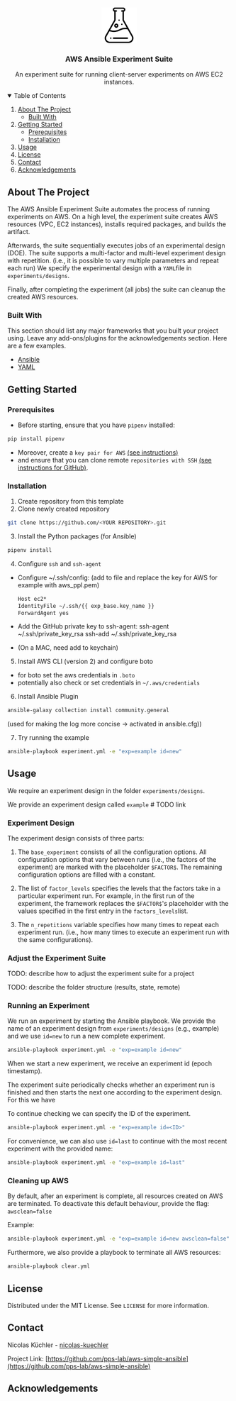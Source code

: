 <!-- PROJECT LOGO -->
<br />
<p align="center">
  <a href="https://github.com/othneildrew/Best-README-Template">
    <img src="resources/flask.png" alt="Logo" width="80" height="80">
  </a>

  <h3 align="center">AWS Ansible Experiment Suite</h3>

  <p align="center">
    An experiment suite for running client-server experiments on AWS EC2 instances.
  </p>
</p>



<!-- TABLE OF CONTENTS -->
<details open="open">
  <summary>Table of Contents</summary>
  <ol>
    <li>
      <a href="#about-the-project">About The Project</a>
      <ul>
        <li><a href="#built-with">Built With</a></li>
      </ul>
    </li>
    <li>
      <a href="#getting-started">Getting Started</a>
      <ul>
        <li><a href="#prerequisites">Prerequisites</a></li>
        <li><a href="#installation">Installation</a></li>
      </ul>
    </li>
    <li><a href="#usage">Usage</a></li>
    <li><a href="#license">License</a></li>
    <li><a href="#contact">Contact</a></li>
    <li><a href="#acknowledgements">Acknowledgements</a></li>
  </ol>
</details>



<!-- ABOUT THE PROJECT -->
## About The Project

The AWS Ansible Experiment Suite automates the process of running experiments on AWS. 
On a high level, the experiment suite creates AWS resources (VPC, EC2 instances), installs required packages, and builds the artifact.

Afterwards, the suite sequentially executes jobs of an experimental design (DOE).
The suite supports a multi-factor and multi-level experiment design with repetition.
(i.e., it is possible to vary multiple parameters and repeat each run)
We specify the experimental design with a `YAML`file in `experiments/designs`.

Finally, after completing the experiment (all jobs) the suite can cleanup the created AWS resources.

<!--


### Setup Environment
* create VPC
* create a set of client EC2 instances and create a set of server EC2 instances
* install packages on EC2 instances

### Experiment Design


### Experiment Run


### Experiment Job

A job is single run of the benchmark with one specific configuration. 
The relation between an experiment run and a job is that a run is repeated multiple times (see `n_repetitions` in experiment design).


The jobs are derived from the experiment design in `experiment/designs`.
The design contains a base configuration (`base_experiment`) that marks which options are factors of the experiment (i.e., what is varied in the experiment).
Moreover, the design contains a list of runs (`factor_levels`) that specifies the level of the factor in the run (i.e., what concrete value to use for a factor in a particular run).

In combination with number of repetitions (see `n_repetitions` in experiment design), the suite derives a list of jobs for the experiment.

`<RUN>_<REP>`

-->


### Built With

This section should list any major frameworks that you built your project using. Leave any add-ons/plugins for the acknowledgements section. Here are a few examples.
* [Ansible](https://www.ansible.com/)
* [YAML](https://yaml.org/)


<!-- GETTING STARTED -->
## Getting Started

### Prerequisites

* Before starting, ensure that you have `pipenv` installed:

```sh
pip install pipenv
```

* Moreover, create a `key pair for AWS` [(see instructions)](https://docs.aws.amazon.com/servicecatalog/latest/adminguide/getstarted-keypair.html)
* and ensure that you can clone remote `repositories with SSH` [(see instructions for GitHub)](https://docs.github.com/en/github/authenticating-to-github/connecting-to-github-with-ssh).



### Installation

1. Create repository from this template
2. Clone newly created repository
```sh
git clone https://github.com/<YOUR REPOSITORY>.git

```
3. Install the Python packages (for Ansible)

```sh
pipenv install
```

4. Configure `ssh` and `ssh-agent`
 
  * Configure ~/.ssh/config:  (add to file and replace the key for AWS for example with aws_ppl.pem)
      ```
      Host ec2*
      IdentityFile ~/.ssh/{{ exp_base.key_name }} 
      ForwardAgent yes
      ```
  * Add the GitHub private key to ssh-agent:
    ssh-agent ~/.ssh/private_key_rsa
    ssh-add ~/.ssh/private_key_rsa

  * (On a MAC, need add to keychain)

5. Install AWS CLI (version 2) and configure boto
* for boto set the aws credentials in `.boto`
* potentially also check or set credentials in `~/.aws/credentials`

6. Install Ansible Plugin

```sh
ansible-galaxy collection install community.general

```

(used for making the log more concise -> activated in ansible.cfg))

7. Try running the example

```sh
ansible-playbook experiment.yml -e "exp=example id=new"
```


<!-- 
5. Look for `TODO` and complete them to adjust suite for specific needs
(potentially a list here?)

6. Design Experiment ()
-->




<!-- USAGE EXAMPLES -->
## Usage

We require an experiment design in the folder `experiments/designs`.

We provide an experiment design called `example` # TODO link

### Experiment Design

The experiment design consists of three parts:
1. The `base_experiment` consists of all the configuration options. All configuration options that vary between runs (i.e., the factors of the experiment) are marked with the placeholder `$FACTOR$`. The remaining configuration options are filled with a constant.

2. The list of `factor_levels` specifies the levels that the factors take in a particular experiment run. For example, in the first run of the experiment, the framework replaces the `$FACTOR$`'s placeholder with the values specified in the first entry in the `factors_levels`list.  

3. The `n_repetitions` variable specifies how many times to repeat each experiment run. (i.e., how many times to execute an experiment run with the same configurations).


### Adjust the Experiment Suite

TODO: describe how to adjust the experiment suite for a project 

TODO: describe the folder structure (results, state, remote)


### Running an Experiment 

We run an experiment by starting the Ansible playbook.
We provide the name of an experiment design from `experiments/designs` (e.g., example) and we use `id=new` to run a new complete experiment.  

```sh
ansible-playbook experiment.yml -e "exp=example id=new"
```

When we start a new experiment, we receive an experiment id (epoch timestamp).

The experiment suite periodically checks whether an experiment run is finished and then starts the next one according to the experiment design. For this we have  

To continue checking we can specify the ID of the experiment.

```sh
ansible-playbook experiment.yml -e "exp=example id=<ID>"
```

For convenience, we can also use `id=last` to continue with the most recent experiment with the provided name:

```sh
ansible-playbook experiment.yml -e "exp=example id=last"
```

### Cleaning up AWS


By default, after an experiment is complete, all resources created on AWS are terminated.
To deactivate this default behaviour, provide the flag: `awsclean=false`

Example:
```sh
ansible-playbook experiment.yml -e "exp=example id=new awsclean=false"
```

Furthermore, we also provide a playbook to terminate all AWS resources:
```sh
ansible-playbook clear.yml
```


<!-- LICENSE -->
## License

Distributed under the MIT License. See `LICENSE` for more information.



<!-- CONTACT -->
## Contact

Nicolas Küchler - [nicolas-kuechler](https://github.com/nicolas-kuechler)

Project Link: [https://github.com/pps-lab/aws-simple-ansible](https://github.com/pps-lab/aws-simple-ansible)



<!-- ACKNOWLEDGEMENTS -->
## Acknowledgements

